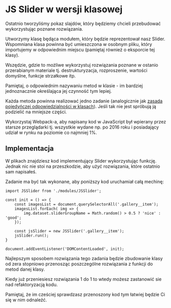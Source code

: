 # JS Slider w wersji klasowej 

Ostatnio tworzyliśmy pokaz slajdów, który będziemy chcieli przebudować wykorzystując poznane rozwiązania.

Utworzymy klasę będąca modułem, który będzie reprezentował nasz Slider. Wspomniana klasa powinna być umieszczona w osobnym pliku, który importujemy w odpowiednim miejscu (pamiętaj również o eksporcie tej klasy).

Wszędzie, gdzie to możliwe wykorzystuj rozwiązania poznane w ostanio przerabianym materiale tj. destrukturyzacja, rozproszenie, wartości domyślne, funkcje strzałkowe itp.

Pamiętaj, o odpowiednim nazywaniu metod w klasie - im bardziej jednoznacznie określająca jej czynność tym lepiej. 

Każda metoda powinna realizować jedno zadanie (analogicznie jak [zasada pojedyńczej odpowiedzialności w klasach](https://pl.wikipedia.org/wiki/Zasada_jednej_odpowiedzialno%C5%9Bci)). Jeśli tak nie jest spróbują ją podzielić na mniejsze części.

Wykorzystaj Webpack-a, aby napisany kod w JavaScript był wpierany przez starsze przeglądarki tj. wszystkie wydane np. po 2016 roku i posiadający udział w rynku na poziomie co najmniej 1%.


## Implementacja

W plikach znajdziesz kod implementujący Slider wykorzystując funkcję. Jednak nic nie stoi na przeszkodzie, aby użyć rozwiązania, które ostatnio sam napisałeś.

Zadanie ma być tak wykonane, aby poniższy kod uruchamiał całą mechinę:

```
import JSSlider from './modules/JSSlider';

const init = () => {
    const imagesList = document.querySelectorAll('.gallery__item');
    imagesList.forEach( img => {
        img.dataset.sliderGroupName = Math.random() > 0.5 ? 'nice' : 'good';
    });

    const jsSlider = new JSSlider('.gallery__item');
    jsSlider.run();
}

document.addEventListener('DOMContentLoaded', init);
```

Najlepszym sposobem rozwiązania tego zadania będzie zbudowanie klasy od zera stopniowo przenosząc poszczególne rozwiązania z funkcji do metod danej klasy.

Kiedy już przeniesiesz rozwiązania 1 do 1 to wtedy możesz zastanowić sie nad refaktoryzacją kodu.

Pamiętaj, że im cześciej sprawdzasz przenoszony kod tym łatwiej będzie Ci się w nim odnaleźć.